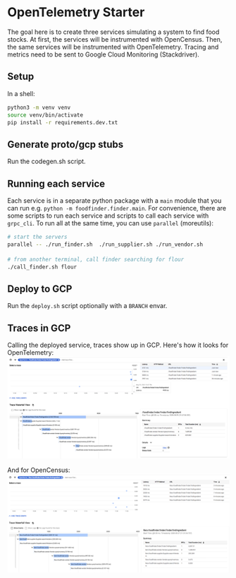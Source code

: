 # OpenTelemetry Starter

The goal here is to create three services simulating a system to find food
stocks. At first, the services will be instrumented with OpenCensus. Then,
the same services will be instrumented with OpenTelemetry. Tracing and
metrics need to be sent to Google Cloud Monitoring (Stackdriver).

## Setup

In a shell:
```sh
python3 -m venv venv
source venv/bin/activate
pip install -r requirements.dev.txt
```

## Generate proto/gcp stubs

Run the codegen.sh script.

## Running each service
Each service is in a separate python package with a `main` module that you
can run e.g. `python -m foodfinder.finder.main`. For convenience, there are
some scripts to run each service and scripts to call each service with
`grpc_cli`. To run all at the same time, you can use `parallel` (moreutils):

```sh
# start the servers
parallel -- ./run_finder.sh  ./run_supplier.sh ./run_vendor.sh

# from another terminal, call finder searching for flour
./call_finder.sh flour
```

## Deploy to GCP
Run the `deploy.sh` script optionally with a `BRANCH` envar.

## Traces in GCP
Calling the deployed service, traces show up in GCP. Here's how it looks for OpenTelemetry:
![traces](traces_ot.png)

And for OpenCensus:
![traces](traces_oc.png)

